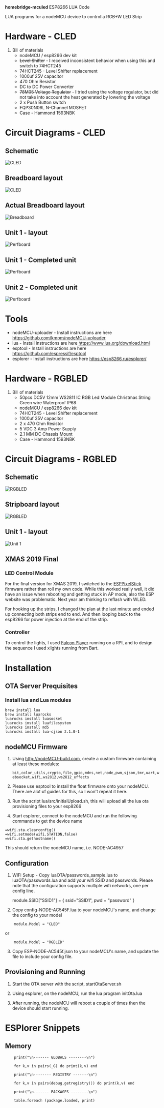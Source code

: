 **homebridge-mculed** ESP8266 LUA Code

LUA programs for a nodeMCU device to control a RGB+W LED Strip

<!--ts-->


<!-- Added by: runner, at: 2024-12-05T14:58+00:00 -->

<!--te-->

# Hardware - CLED

1.  Bill of materials
    -   nodeMCU / esp8266 dev kit
    -   ~~Level Shifter~~ - I received inconsistent behavior when using this and switch to 74HCT245
    -   74HCT245 - Level Shifter replacement
    -   1000uf 25V capacitor
    -   470 Ohm Resistor
    -   DC to DC Power Converter
    -   ~~78M05 Voltage Regulator~~ - I tried using the voltage regulator, but did not take into account the heat generated by lowering the voltage
    -   2 x Push Button switch
    -   FQP30N06L N-Channel MOSFET
    -   Case - Hammond 1593NBK

# Circuit Diagrams - CLED

## Schematic
![CLED](diagrams/mculed_v2_perf_schem.jpg)
## Breadboard layout
![CLED](diagrams/mculed_v2_perf_bb.jpg)
## Actual Breadboard layout
![Breadboard](diagrams/IMG_2846-2.JPG)
## Unit 1 - layout
![Perfboard](diagrams/IMG_2857.jpg)
## Unit 1 - Completed unit
![Perfboard](diagrams/IMG_2862.jpg)
## Unit 2 - Completed unit
![Perfboard](diagrams/IMG_2890.JPG)
# Tools

-   nodeMCU-uploader - Install instructions are here <https://github.com/kmpm/nodeMCU-uploader>
-   lua - Install instructions are here <https://www.lua.org/download.html>
-   esptool - Install instructions are here <https://github.com/espressif/esptool>
-   esplorer - Install instructions are here <https://esp8266.ru/esplorer/>

# Hardware - RGBLED

1.  Bill of materials
    -   50pcs DC5V 12mm WS2811 IC RGB Led Module Christmas String Green wire Waterproof IP68
    -   nodeMCU / esp8266 dev kit
    -   74HCT245 - Level Shifter replacement
    -   1000uf 25V capacitor
    -   2 x 470 Ohm Resistor
    -   5 VDC 3 Amp Power Supply
    -   2.1 MM DC Chassis Mount
    -   Case - Hammond 1593NBK

# Circuit Diagrams - RGBLED

## Schematic
![RGBLED](diagrams/mculed_v3_strip_schem.jpg)
## Stripboard layout
![RGBLED](diagrams/mculed_v3_strip_bb.jpg)
## Unit 1 - layout
![Unit 1](diagrams/IMG_4175.JPG)

## XMAS 2019 Final ##

### LED Control Module ###

For the final version for XMAS 2019, I switched to the [ESPPixelStick](https://github.com/forkineye/ESPixelStick) firmware rather than roll my own code.  While this worked really well, it did have an issue when rebooting and getting stuck in AP mode, also the ESP website was problematic.  Next year am thinking to reflash with WLED.

For hooking up the strips, I changed the plan at the last minute and ended up connecting both strips end to end.  And then looping back to the esp8266 for power injection at the end of the strip.

### Controller ###

To control the lights, I used [Falcon Player](https://github.com/FalconChristmas/fpp) running on a RPI, and to design the sequence I used xlights running from Bart.

# Installation

## OTA Server Prequisites

### Install lua and Lua modules

```
brew install lua
brew install luarocks
luarocks install luasocket
luarocks install luafilesystem
luarocks install md5
luarocks install lua-cjson 2.1.0-1
```

## nodeMCU Firmware

1.  Using <http://nodeMCU-build.com>, create a custom firmware containing at least
    these modules:

    `bit,color_utils,crypto,file,gpio,mdns,net,node,pwm,sjson,tmr,uart,websocket,wifi,ws2812,ws2812_effects`


2.  Please use esptool to install the float firmware onto your nodeMCU.  There are alot of guides for this, so I won't repeat it here.


3.  Run the script lua/src/initialUpload.sh, this will upload all the lua ota provisioning files to your esp8266

4.  Start esplorer, connect to the nodeMCU and run the following commands to get the device name

```
=wifi.sta.clearconfig()
=wifi.setmode(wifi.STATION,false)
=wifi.sta.gethostname()
```

This should return the nodeMCU name, i.e. NODE-AC4957

## Configuration

1.  WIFI Setup - Copy luaOTA/passwords_sample.lua to luaOTA/passwords.lua and add your wifi SSID and passwords.  Please note
    that the configuration supports multiple wifi networks, one per config line.


    module.SSID["SSID1"] = { ssid="SSID1", pwd = "password" }

2.  Copy config-NODE-AC545F.lua to your nodeMCU's name, and change the config to your model

```
    module.Model = "CLED"
```
or
```
    module.Model = "RGBLED"
```

3.  Copy ESP-NODE-AC545f.json to your nodeMCU's name, and update the file to include your config file.

## Provisioning and Running

1.  Start the OTA server with the script, startOtaServer.sh

2.  Using esplorer, on the nodeMCU, run the lua program initOta.lua

3.  After running, the nodeMCU will reboot a couple of times then the device should start running.

# ESPlorer Snippets

## Memory

```
    print("\n------- GLOBALS --------\n")

    for k,v in pairs(_G) do print(k,v) end

    print("\n-------- REGISTRY -------\n")

    for k,v in pairs(debug.getregistry()) do print(k,v) end

    print("\n------- PACKAGES --------\n")

    table.foreach (package.loaded, print)
```
